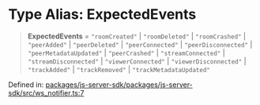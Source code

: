 # Type Alias: ExpectedEvents

> **ExpectedEvents** = `"roomCreated"` \| `"roomDeleted"` \| `"roomCrashed"` \| `"peerAdded"` \| `"peerDeleted"` \| `"peerConnected"` \| `"peerDisconnected"` \| `"peerMetadataUpdated"` \| `"peerCrashed"` \| `"streamConnected"` \| `"streamDisconnected"` \| `"viewerConnected"` \| `"viewerDisconnected"` \| `"trackAdded"` \| `"trackRemoved"` \| `"trackMetadataUpdated"`

Defined in: [packages/js-server-sdk/packages/js-server-sdk/src/ws\_notifier.ts:7](https://github.com/fishjam-cloud/js-server-sdk/blob/47c214593e589512a3ba31be9d92be66ca83da9a/packages/js-server-sdk/src/ws_notifier.ts#L7)
